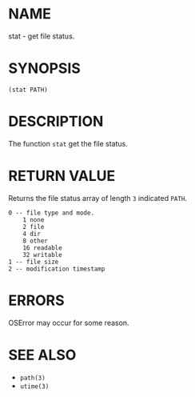 # NAME
stat - get file status.

# SYNOPSIS

    (stat PATH)

# DESCRIPTION
The function `stat` get the file status.

# RETURN VALUE
Returns the file status array of length `3` indicated `PATH`.

    0 -- file type and mode.
        1 none
        2 file
        4 dir
        8 other
        16 readable
        32 writable
    1 -- file size
    2 -- modification timestamp

# ERRORS
OSError may occur for some reason.

# SEE ALSO
- `path(3)`
- `utime(3)`
